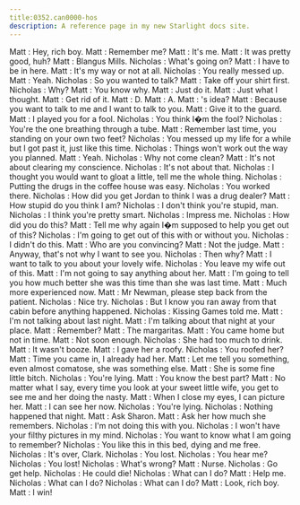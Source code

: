 ```yaml
---
title:0352.can0000-hos
description: A reference page in my new Starlight docs site.
---
```

Matt : Hey, rich boy.
Matt : Remember me?
Matt : It's me.
Matt : It was pretty good, huh?
Matt : Blangus Mills.
Nicholas : What's going on?
Matt : I have to be in here.
Matt : It's my way or not at all.
Nicholas : You really messed up.
Matt : Yeah.
Nicholas : So you wanted to talk?
Matt : Take off your shirt first.
Nicholas : Why?
Matt : You know why.
Matt : Just do it.
Matt : Just what I thought.
Matt : Get rid of it.
Matt : D.
Matt : A.
Matt : 's idea?
Matt : Because you want to talk to me and I want to talk to you.
Matt : Give it to the guard.
Matt : I played you for a fool.
Nicholas : You think I�m the fool?
Nicholas : You're the one breathing through a tube.
Matt : Remember last time, you standing on your own two feet?
Nicholas : You messed up my life for a while but I got past it, just like this time.
Nicholas : Things won't work out the way you planned.
Matt : Yeah.
Nicholas : Why not come clean?
Matt : It's not about clearing my conscience.
Nicholas : It's not about that.
Nicholas : I thought you would want to gloat a little, tell me the whole thing.
Nicholas : Putting the drugs in the coffee house was easy.
Nicholas : You worked there.
Nicholas : How did you get Jordan to think I was a drug dealer?
Matt : How stupid do you think I am?
Nicholas : I don't think you're stupid, man.
Nicholas : I think you're pretty smart.
Nicholas : Impress me.
Nicholas : How did you do this?
Matt : Tell me why again I�m supposed to help you get out of this?
Nicholas : I'm going to get out of this with or without you.
Nicholas : I didn't do this.
Matt : Who are you convincing?
Matt : Not the judge.
Matt : Anyway, that's not why I want to see you.
Nicholas : Then why?
Matt : I want to talk to you about your lovely wife.
Nicholas : You leave my wife out of this.
Matt : I'm not going to say anything about her.
Matt : I'm going to tell you how much better she was this time than she was last time.
Matt : Much more experienced now.
Matt : Mr Newman, please step back from the patient.
Nicholas : Nice try.
Nicholas : But I know you ran away from that cabin before anything happened.
Nicholas : Kissing Games told me.
Matt : I'm not talking about last night.
Matt : I'm talking about that night at your place.
Matt : Remember?
Matt : The margaritas.
Matt : You came home but not in time.
Matt : Not soon enough.
Nicholas : She had too much to drink.
Matt : It wasn't booze.
Matt : I gave her a roofy.
Nicholas : You roofed her?
Matt : Time you came in, I already had her.
Matt : Let me tell you something, even almost comatose, she was something else.
Matt : She is some fine little bitch.
Nicholas : You're lying.
Matt : You know the best part?
Matt : No matter what I say, every time you look at your sweet little wife, you get to see me and her doing the nasty.
Matt : When I close my eyes, I can picture her.
Matt : I can see her now.
Nicholas : You're lying.
Nicholas : Nothing happened that night.
Matt : Ask Sharon.
Matt : Ask her how much she remembers.
Nicholas : I'm not doing this with you.
Nicholas : I won't have your filthy pictures in my mind.
Nicholas : You want to know what I am going to remember?
Nicholas : You like this in this bed, dying and me free.
Nicholas : It's over, Clark.
Nicholas : You lost.
Nicholas : You hear me?
Nicholas : You lost!
Nicholas : What's wrong?
Matt : Nurse.
Nicholas : Go get help.
Nicholas : He could die!
Nicholas : What can I do?
Matt : Help me.
Nicholas : What can I do?
Nicholas : What can I do?
Matt : Look, rich boy.
Matt : I win!
